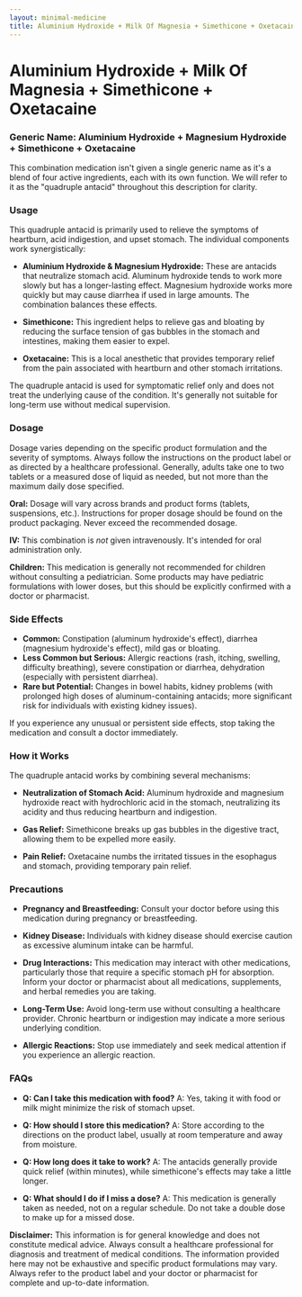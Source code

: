 ```yaml
---
layout: minimal-medicine
title: Aluminium Hydroxide + Milk Of Magnesia + Simethicone + Oxetacaine
---
```


# Aluminium Hydroxide + Milk Of Magnesia + Simethicone + Oxetacaine
### Generic Name:  Aluminium Hydroxide + Magnesium Hydroxide + Simethicone + Oxetacaine


This combination medication isn't given a single generic name as it's a blend of four active ingredients, each with its own function.  We will refer to it as the "quadruple antacid" throughout this description for clarity.


### Usage

This quadruple antacid is primarily used to relieve the symptoms of heartburn, acid indigestion, and upset stomach.  The individual components work synergistically:

* **Aluminium Hydroxide & Magnesium Hydroxide:** These are antacids that neutralize stomach acid. Aluminum hydroxide tends to work more slowly but has a longer-lasting effect. Magnesium hydroxide works more quickly but may cause diarrhea if used in large amounts.  The combination balances these effects.

* **Simethicone:** This ingredient helps to relieve gas and bloating by reducing the surface tension of gas bubbles in the stomach and intestines, making them easier to expel.

* **Oxetacaine:** This is a local anesthetic that provides temporary relief from the pain associated with heartburn and other stomach irritations.


The quadruple antacid is used for symptomatic relief only and does not treat the underlying cause of the condition.  It's generally not suitable for long-term use without medical supervision.


### Dosage

Dosage varies depending on the specific product formulation and the severity of symptoms. Always follow the instructions on the product label or as directed by a healthcare professional.  Generally, adults take one to two tablets or a measured dose of liquid as needed, but not more than the maximum daily dose specified.  

**Oral:**  Dosage will vary across brands and product forms (tablets, suspensions, etc.).  Instructions for proper dosage should be found on the product packaging. Never exceed the recommended dosage.

**IV:** This combination is *not* given intravenously.  It's intended for oral administration only.


**Children:**  This medication is generally not recommended for children without consulting a pediatrician.   Some products may have pediatric formulations with lower doses, but this should be explicitly confirmed with a doctor or pharmacist.


### Side Effects

* **Common:** Constipation (aluminum hydroxide's effect), diarrhea (magnesium hydroxide's effect), mild gas or bloating.
* **Less Common but Serious:**  Allergic reactions (rash, itching, swelling, difficulty breathing), severe constipation or diarrhea, dehydration (especially with persistent diarrhea).
* **Rare but Potential:**  Changes in bowel habits, kidney problems (with prolonged high doses of aluminum-containing antacids; more significant risk for individuals with existing kidney issues).


If you experience any unusual or persistent side effects, stop taking the medication and consult a doctor immediately.


### How it Works

The quadruple antacid works by combining several mechanisms:

* **Neutralization of Stomach Acid:** Aluminum hydroxide and magnesium hydroxide react with hydrochloric acid in the stomach, neutralizing its acidity and thus reducing heartburn and indigestion.

* **Gas Relief:** Simethicone breaks up gas bubbles in the digestive tract, allowing them to be expelled more easily.

* **Pain Relief:** Oxetacaine numbs the irritated tissues in the esophagus and stomach, providing temporary pain relief.


### Precautions

* **Pregnancy and Breastfeeding:**  Consult your doctor before using this medication during pregnancy or breastfeeding.

* **Kidney Disease:**  Individuals with kidney disease should exercise caution as excessive aluminum intake can be harmful.

* **Drug Interactions:** This medication may interact with other medications, particularly those that require a specific stomach pH for absorption.  Inform your doctor or pharmacist about all medications, supplements, and herbal remedies you are taking.

* **Long-Term Use:**  Avoid long-term use without consulting a healthcare provider.  Chronic heartburn or indigestion may indicate a more serious underlying condition.

* **Allergic Reactions:** Stop use immediately and seek medical attention if you experience an allergic reaction.


### FAQs

* **Q: Can I take this medication with food?** A:  Yes, taking it with food or milk might minimize the risk of stomach upset.

* **Q: How should I store this medication?** A:  Store according to the directions on the product label, usually at room temperature and away from moisture.

* **Q: How long does it take to work?** A:  The antacids generally provide quick relief (within minutes), while simethicone's effects may take a little longer.

* **Q:  What should I do if I miss a dose?** A:  This medication is generally taken as needed, not on a regular schedule. Do not take a double dose to make up for a missed dose.


**Disclaimer:** This information is for general knowledge and does not constitute medical advice. Always consult a healthcare professional for diagnosis and treatment of medical conditions.  The information provided here may not be exhaustive and specific product formulations may vary. Always refer to the product label and your doctor or pharmacist for complete and up-to-date information.
